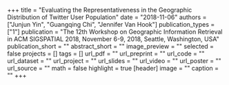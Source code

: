 +++
title = "Evaluating the Representativeness in the Geographic Distribution of Twitter User Population"
date = "2018-11-06"
authors = ["Junjun Yin", "Guangqing Chi", "Jennifer Van Hook"]
publication_types = ["1"]
publication = "The 12th Workshop on Geographic Information Retrieval in ACM SIGSPATIAL 2018, November 6-9, 2018, Seattle, Washington, USA"
publication_short = ""
abstract_short = ""
image_preview = ""
selected = false
projects = []
tags = []
url_pdf = ""
url_preprint = ""
url_code = ""
url_dataset = ""
url_project = ""
url_slides = ""
url_video = ""
url_poster = ""
url_source = ""
math = false
highlight = true
[header]
image = ""
caption = ""
+++